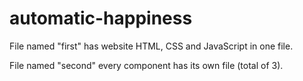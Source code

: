 # automatic-happiness

File named "first" has website HTML, CSS and JavaScript in one file.

File named "second" every component has its own file (total of 3).
